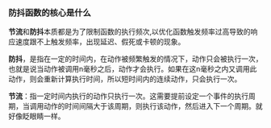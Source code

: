 ### 防抖函数的核心是什么

**节流**和**防抖**本质都是为了限制函数的执行频次,以优化函数触发频率过高导致的响应速度跟不上触发频率，出现延迟、假死或卡顿的现象。

**防抖**，是指在一定的时间内，在动作被频繁触发的情况下，动作只会被执行一次，也就是说当动作被调用n毫秒之后，动作才会执行。如果在这n毫秒之内又调用此动作，则会重新计算执行时间，所以短时间内的连续动作，只会执行一次。

**节流**：指一定时间内执行的动作只执行一次。这需要提前设定一个事件的执行周期，当调用动作的时间间隔大于该周期，则执行该动作，然后进入下一个周期。就好像眨眼睛一样。

